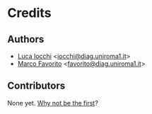# Credits

## Authors

* [Luca Iocchi](https://github.com/iocchi) <[iocchi@diag.uniroma1.it](mailto:iocchi@diag.uniroma1.it)>
* [Marco Favorito](https://github.com/marcofavorito) <[favorito@diag.uniroma1.it](mailto:favorito@diag.uniroma1.it)>

## Contributors

None yet. [Why not be the first](./contributing.md)? 
